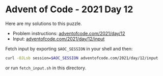 # Advent of Code - 2021 Day 12
Here are my solutions to this puzzle.

* Problem instructions: [adventofcode.com/2021/day/12](https://adventofcode.com/2021/day/12)
* Input: [adventofcode.com/2021/day/12/input](https://adventofcode.com/2021/day/12/input)

Fetch input by exporting `$AOC_SESSION` in your shell and then:
```bash
curl -OJLsb session=$AOC_SESSION adventofcode.com/2021/day/12/input
```

or run `fetch_input.sh` in this directory.
